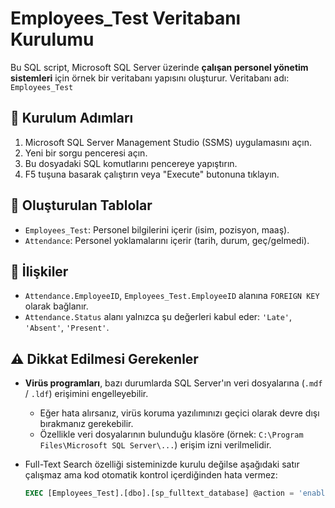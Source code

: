 # Employees_Test Veritabanı Kurulumu

Bu SQL script, Microsoft SQL Server üzerinde **çalışan personel yönetim sistemleri** için örnek bir veritabanı yapısını oluşturur. Veritabanı adı: `Employees_Test`

## 🔧 Kurulum Adımları

1. Microsoft SQL Server Management Studio (SSMS) uygulamasını açın.
2. Yeni bir sorgu penceresi açın.
3. Bu dosyadaki SQL komutlarını pencereye yapıştırın.
4. F5 tuşuna basarak çalıştırın veya "Execute" butonuna tıklayın.

## 💽 Oluşturulan Tablolar

- `Employees_Test`: Personel bilgilerini içerir (isim, pozisyon, maaş).
- `Attendance`: Personel yoklamalarını içerir (tarih, durum, geç/gelmedi).

## 🔗 İlişkiler

- `Attendance.EmployeeID`, `Employees_Test.EmployeeID` alanına `FOREIGN KEY` olarak bağlanır.
- `Attendance.Status` alanı yalnızca şu değerleri kabul eder: `'Late'`, `'Absent'`, `'Present'`.

## ⚠️ Dikkat Edilmesi Gerekenler

- **Virüs programları**, bazı durumlarda SQL Server'ın veri dosyalarına (`.mdf` / `.ldf`) erişimini engelleyebilir.
  - Eğer hata alırsanız, virüs koruma yazılımınızı geçici olarak devre dışı bırakmanız gerekebilir.
  - Özellikle veri dosyalarının bulunduğu klasöre (örnek: `C:\Program Files\Microsoft SQL Server\...`) erişim izni verilmelidir.

- Full-Text Search özelliği sisteminizde kurulu değilse aşağıdaki satır çalışmaz ama kod otomatik kontrol içerdiğinden hata vermez:
  ```sql
  EXEC [Employees_Test].[dbo].[sp_fulltext_database] @action = 'enable'
